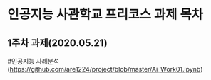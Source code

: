 # 인공지능 사관학교 프리코스 과제 목차
## 1주차 과제(2020.05.21)
#인공지능 사례분석(https://github.com/are1224/project/blob/master/Ai_Work01.ipynb)

